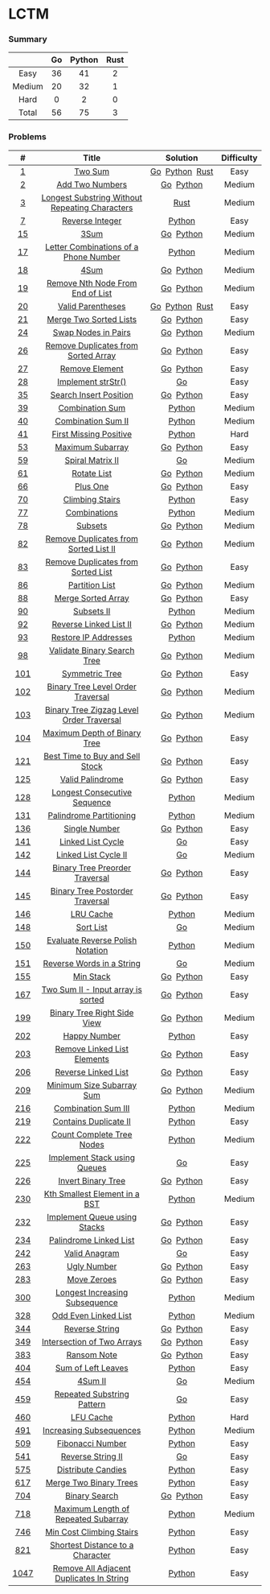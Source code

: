 # LCTM

### Summary
||Go|Python|Rust|
|:---:|:---:|:---:|:---:|
|Easy|36|41|2|
|Medium|20|32|1|
|Hard|0|2|0|
|Total|56|75|3|

### Problems
| # | Title | Solution | Difficulty |
|:---:|:---:|:---:|:---:|
|[1](./algorithms/0001)|[Two Sum](https://leetcode.com/problems/two-sum/)|[Go](./algorithms/0001/main.go)&nbsp;&nbsp;[Python](./algorithms/0001/two_sum.py)&nbsp;&nbsp;[Rust](./algorithms/0001/rust.rs)|Easy|
|[2](./algorithms/0002)|[Add Two Numbers](https://leetcode.com/problems/add-two-numbers/)|[Go](./algorithms/0002/main.go)&nbsp;&nbsp;[Python](./algorithms/0002/add_two_numbers.py)|Medium|
|[3](./algorithms/0003)|[Longest Substring Without Repeating Characters](https://leetcode.com/problems/longest-substring-without-repeating-characters/)|[Rust](./algorithms/0003/rust.rs)|Medium|
|[7](./algorithms/0007)|[Reverse Integer](https://leetcode.com/problems/reverse-integer/)|[Python](./algorithms/0007/reverse.py)|Easy|
|[15](./algorithms/0015)|[3Sum](https://leetcode.com/problems/3sum/)|[Go](./algorithms/0015/main.go)&nbsp;&nbsp;[Python](./algorithms/0015/three_sum.py)|Medium|
|[17](./algorithms/0017)|[Letter Combinations of a Phone Number](https://leetcode.com/problems/letter-combinations-of-a-phone-number/)|[Python](./algorithms/0017/letter_combinations.py)|Medium|
|[18](./algorithms/0018)|[4Sum](https://leetcode.com/problems/4sum/)|[Go](./algorithms/0018/main.go)&nbsp;&nbsp;[Python](./algorithms/0018/four_sum.py)|Medium|
|[19](./algorithms/0019)|[Remove Nth Node From End of List](https://leetcode.com/problems/remove-nth-node-from-end-of-list/)|[Go](./algorithms/0019/main.go)&nbsp;&nbsp;[Python](./algorithms/0019/remove_nth_from_end.py)|Medium|
|[20](./algorithms/0020)|[Valid Parentheses](https://leetcode.com/problems/valid-parentheses/)|[Go](./algorithms/0020/main.go)&nbsp;&nbsp;[Python](./algorithms/0020/is_valid.py)&nbsp;&nbsp;[Rust](./algorithms/0020/rust.rs)|Easy|
|[21](./algorithms/0021)|[Merge Two Sorted Lists](https://leetcode.com/problems/merge-two-sorted-lists/)|[Go](./algorithms/0021/main.go)&nbsp;&nbsp;[Python](./algorithms/0021/merge_two_lists.py)|Easy|
|[24](./algorithms/0024)|[Swap Nodes in Pairs](https://leetcode.com/problems/swap-nodes-in-pairs/)|[Go](./algorithms/0024/main.go)&nbsp;&nbsp;[Python](./algorithms/0024/swap_pairs.py)|Medium|
|[26](./algorithms/0026)|[Remove Duplicates from Sorted Array](https://leetcode.com/problems/remove-duplicates-from-sorted-array/)|[Go](./algorithms/0026/main.go)&nbsp;&nbsp;[Python](./algorithms/0026/remove_duplicates.py)|Easy|
|[27](./algorithms/0027)|[Remove Element](https://leetcode.com/problems/remove-element/)|[Go](./algorithms/0027/main.go)&nbsp;&nbsp;[Python](./algorithms/0027/remove_element.py)|Easy|
|[28](./algorithms/0028)|[Implement strStr()](https://leetcode.com/problems/implement-strstr/)|[Go](./algorithms/0028/main.go)|Easy|
|[35](./algorithms/0035)|[Search Insert Position](https://leetcode.com/problems/search-insert-position/)|[Go](./algorithms/0035/main.go)&nbsp;&nbsp;[Python](./algorithms/0035/search_insert.py)|Easy|
|[39](./algorithms/0039)|[Combination Sum](https://leetcode.com/problems/combination-sum/)|[Python](./algorithms/0039/combination_sum.py)|Medium|
|[40](./algorithms/0040)|[Combination Sum II](https://leetcode.com/problems/combination-sum-ii/)|[Python](./algorithms/0040/combination_sum2.py)|Medium|
|[41](./algorithms/0041)|[First Missing Positive](https://leetcode.com/problems/first-missing-positive/)|[Python](./algorithms/0041/first_missing_positive.py)|Hard|
|[53](./algorithms/0053)|[Maximum Subarray](https://leetcode.com/problems/maximum-subarray/)|[Go](./algorithms/0053/main.go)&nbsp;&nbsp;[Python](./algorithms/0053/max_sub_array.py)|Easy|
|[59](./algorithms/0059)|[Spiral Matrix II](https://leetcode.com/problems/spiral-matrix-ii/)|[Go](./algorithms/0059/main.go)|Medium|
|[61](./algorithms/0061)|[Rotate List](https://leetcode.com/problems/rotate-list/)|[Go](./algorithms/0061/main.go)&nbsp;&nbsp;[Python](./algorithms/0061/rotate_right.py)|Medium|
|[66](./algorithms/0066)|[Plus One](https://leetcode.com/problems/plus-one/)|[Go](./algorithms/0066/main.go)&nbsp;&nbsp;[Python](./algorithms/0066/plus_one.py)|Easy|
|[70](./algorithms/0070)|[Climbing Stairs](https://leetcode.com/problems/climbing-stairs/)|[Python](./algorithms/0070/climb_stairs.py)|Easy|
|[77](./algorithms/0077)|[Combinations](https://leetcode.com/problems/combinations/)|[Python](./algorithms/0077/combine.py)|Medium|
|[78](./algorithms/0078)|[Subsets](https://leetcode.com/problems/subsets/)|[Go](./algorithms/0078/main.go)&nbsp;&nbsp;[Python](./algorithms/0078/subsets.py)|Medium|
|[82](./algorithms/0082)|[Remove Duplicates from Sorted List II](https://leetcode.com/problems/remove-duplicates-from-sorted-list-ii/)|[Go](./algorithms/0082/main.go)&nbsp;&nbsp;[Python](./algorithms/0082/delete_duplicates.py)|Medium|
|[83](./algorithms/0083)|[Remove Duplicates from Sorted List](https://leetcode.com/problems/remove-duplicates-from-sorted-list/)|[Go](./algorithms/0083/main.go)&nbsp;&nbsp;[Python](./algorithms/0083/delete_duplicates.py)|Easy|
|[86](./algorithms/0086)|[Partition List](https://leetcode.com/problems/partition-list/)|[Go](./algorithms/0086/main.go)&nbsp;&nbsp;[Python](./algorithms/0086/partition.py)|Medium|
|[88](./algorithms/0088)|[Merge Sorted Array](https://leetcode.com/problems/merge-sorted-array/)|[Go](./algorithms/0088/main.go)&nbsp;&nbsp;[Python](./algorithms/0088/merge.py)|Easy|
|[90](./algorithms/0090)|[Subsets II](https://leetcode.com/problems/subsets-ii/)|[Python](./algorithms/0090/subsets_with_dup.py)|Medium|
|[92](./algorithms/0092)|[Reverse Linked List II](https://leetcode.com/problems/reverse-linked-list-ii/)|[Go](./algorithms/0092/main.go)&nbsp;&nbsp;[Python](./algorithms/0092/reverse_between.py)|Medium|
|[93](./algorithms/0093)|[Restore IP Addresses](https://leetcode.com/problems/restore-ip-addresses/)|[Python](./algorithms/0093/restore_ip_addresses.py)|Medium|
|[98](./algorithms/0098)|[Validate Binary Search Tree](https://leetcode.com/problems/validate-binary-search-tree/)|[Go](./algorithms/0098/main.go)&nbsp;&nbsp;[Python](./algorithms/0098/is_valid_bst.py)|Medium|
|[101](./algorithms/0101)|[Symmetric Tree](https://leetcode.com/problems/symmetric-tree/)|[Go](./algorithms/0101/main.go)&nbsp;&nbsp;[Python](./algorithms/0101/is_symmetric.py)|Easy|
|[102](./algorithms/0102)|[Binary Tree Level Order Traversal](https://leetcode.com/problems/binary-tree-level-order-traversal/)|[Go](./algorithms/0102/main.go)&nbsp;&nbsp;[Python](./algorithms/0102/level_order.py)|Medium|
|[103](./algorithms/0103)|[Binary Tree Zigzag Level Order Traversal](https://leetcode.com/problems/binary-tree-zigzag-level-order-traversal/)|[Go](./algorithms/0103/main.go)&nbsp;&nbsp;[Python](./algorithms/0103/zigzag_level_order.py)|Medium|
|[104](./algorithms/0104)|[Maximum Depth of Binary Tree](https://leetcode.com/problems/maximum-depth-of-binary-tree/)|[Go](./algorithms/0104/main.go)&nbsp;&nbsp;[Python](./algorithms/0104/max_depth.py)|Easy|
|[121](./algorithms/0121)|[Best Time to Buy and Sell Stock](https://leetcode.com/problems/best-time-to-buy-and-sell-stock/)|[Go](./algorithms/0121/main.go)&nbsp;&nbsp;[Python](./algorithms/0121/max_profit.py)|Easy|
|[125](./algorithms/0125)|[Valid Palindrome](https://leetcode.com/problems/valid-palindrome/)|[Go](./algorithms/0125/main.go)&nbsp;&nbsp;[Python](./algorithms/0125/is_palindrome.py)|Easy|
|[128](./algorithms/0128)|[Longest Consecutive Sequence](https://leetcode.com/problems/longest-consecutive-sequence/)|[Python](./algorithms/0128/longest_consecutive.py)|Medium|
|[131](./algorithms/0131)|[Palindrome Partitioning](https://leetcode.com/problems/palindrome-partitioning/)|[Python](./algorithms/0131/partition.py)|Medium|
|[136](./algorithms/0136)|[Single Number](https://leetcode.com/problems/single-number/)|[Go](./algorithms/0136/main.go)&nbsp;&nbsp;[Python](./algorithms/0136/single_number.py)|Easy|
|[141](./algorithms/0141)|[Linked List Cycle](https://leetcode.com/problems/linked-list-cycle/)|[Go](./algorithms/0141/main.go)|Easy|
|[142](./algorithms/0142)|[Linked List Cycle II](https://leetcode.com/problems/linked-list-cycle-ii/)|[Go](./algorithms/0142/main.go)|Medium|
|[144](./algorithms/0144)|[Binary Tree Preorder Traversal](https://leetcode.com/problems/binary-tree-preorder-traversal/)|[Go](./algorithms/0144/main.go)&nbsp;&nbsp;[Python](./algorithms/0144/preorder_traversal.py)|Easy|
|[145](./algorithms/0145)|[Binary Tree Postorder Traversal](https://leetcode.com/problems/binary-tree-postorder-traversal/)|[Go](./algorithms/0145/main.go)&nbsp;&nbsp;[Python](./algorithms/0145/postorder_traversal.py)|Easy|
|[146](./algorithms/0146)|[LRU Cache](https://leetcode.com/problems/lru-cache/)|[Python](./algorithms/0146/lru.py)|Medium|
|[148](./algorithms/0148)|[Sort List](https://leetcode.com/problems/sort-list/)|[Go](./algorithms/0148/main.go)|Medium|
|[150](./algorithms/0150)|[Evaluate Reverse Polish Notation](https://leetcode.com/problems/evaluate-reverse-polish-notation/)|[Python](./algorithms/0150/eval_rpn.py)|Medium|
|[151](./algorithms/0151)|[Reverse Words in a String](https://leetcode.com/problems/reverse-words-in-a-string/)|[Go](./algorithms/0151/main.go)|Medium|
|[155](./algorithms/0155)|[Min Stack](https://leetcode.com/problems/min-stack/)|[Go](./algorithms/0155/main.go)&nbsp;&nbsp;[Python](./algorithms/0155/min_stack.py)|Easy|
|[167](./algorithms/0167)|[Two Sum II - Input array is sorted](https://leetcode.com/problems/two-sum-ii-input-array-is-sorted/)|[Go](./algorithms/0167/main.go)&nbsp;&nbsp;[Python](./algorithms/0167/two_sum.py)|Easy|
|[199](./algorithms/0199)|[Binary Tree Right Side View](https://leetcode.com/problems/binary-tree-right-side-view/)|[Go](./algorithms/0199/main.go)&nbsp;&nbsp;[Python](./algorithms/0199/right_side_view.py)|Medium|
|[202](./algorithms/0202)|[Happy Number](https://leetcode.com/problems/happy-number/)|[Python](./algorithms/0202/is_happy.py)|Easy|
|[203](./algorithms/0203)|[Remove Linked List Elements](https://leetcode.com/problems/remove-linked-list-elements/)|[Go](./algorithms/0203/main.go)&nbsp;&nbsp;[Python](./algorithms/0203/remove_elements.py)|Easy|
|[206](./algorithms/0206)|[Reverse Linked List](https://leetcode.com/problems/reverse-linked-list/)|[Go](./algorithms/0206/main.go)&nbsp;&nbsp;[Python](./algorithms/0206/reverse_list.py)|Easy|
|[209](./algorithms/0209)|[Minimum Size Subarray Sum](https://leetcode.com/problems/minimum-size-subarray-sum/)|[Go](./algorithms/0209/main.go)&nbsp;&nbsp;[Python](./algorithms/0209/min_sub_array_len.py)|Medium|
|[216](./algorithms/0216)|[Combination Sum III](https://leetcode.com/problems/combination-sum-iii/)|[Python](./algorithms/0216/combination_sum3.py)|Medium|
|[219](./algorithms/0219)|[Contains Duplicate II](https://leetcode.com/problems/contains-duplicate-ii/)|[Python](./algorithms/0219/contains_nearby_duplicate.py)|Easy|
|[222](./algorithms/0222)|[Count Complete Tree Nodes](https://leetcode.com/problems/count-complete-tree-nodes/)|[Python](./algorithms/0222/count_nodes.py)|Medium|
|[225](./algorithms/0225)|[Implement Stack using Queues](https://leetcode.com/problems/implement-stack-using-queues/)|[Go](./algorithms/0225/main.go)|Easy|
|[226](./algorithms/0226)|[Invert Binary Tree](https://leetcode.com/problems/invert-binary-tree/)|[Go](./algorithms/0226/main.go)&nbsp;&nbsp;[Python](./algorithms/0226/invert_tree.py)|Easy|
|[230](./algorithms/0230)|[Kth Smallest Element in a BST](https://leetcode.com/problems/kth-smallest-element-in-a-bst/)|[Python](./algorithms/0230/kth_smallest.py)|Medium|
|[232](./algorithms/0232)|[Implement Queue using Stacks](https://leetcode.com/problems/implement-queue-using-stacks/)|[Go](./algorithms/0232/main.go)&nbsp;&nbsp;[Python](./algorithms/0232/my_queue.py)|Easy|
|[234](./algorithms/0234)|[Palindrome Linked List](https://leetcode.com/problems/palindrome-linked-list/)|[Go](./algorithms/0234/main.go)&nbsp;&nbsp;[Python](./algorithms/0234/is_palindrome.py)|Easy|
|[242](./algorithms/0242)|[Valid Anagram](https://leetcode.com/problems/valid-anagram/)|[Go](./algorithms/0242/main.go)|Easy|
|[263](./algorithms/0263)|[Ugly Number](https://leetcode.com/problems/ugly-number/)|[Go](./algorithms/0263/main.go)&nbsp;&nbsp;[Python](./algorithms/0263/is_ugly.py)|Easy|
|[283](./algorithms/0283)|[Move Zeroes](https://leetcode.com/problems/move-zeroes/)|[Go](./algorithms/0283/main.go)&nbsp;&nbsp;[Python](./algorithms/0283/move_zeroes.py)|Easy|
|[300](./algorithms/0300)|[Longest Increasing Subsequence](https://leetcode.com/problems/longest-increasing-subsequence/)|[Python](./algorithms/0300/length_of_lis.py)|Medium|
|[328](./algorithms/0328)|[Odd Even Linked List](https://leetcode.com/problems/odd-even-linked-list/)|[Python](./algorithms/0328/odd_even_list.py)|Medium|
|[344](./algorithms/0344)|[Reverse String](https://leetcode.com/problems/reverse-string/)|[Go](./algorithms/0344/main.go)&nbsp;&nbsp;[Python](./algorithms/0344/reverse_string.py)|Easy|
|[349](./algorithms/0349)|[Intersection of Two Arrays](https://leetcode.com/problems/intersection-of-two-arrays/)|[Go](./algorithms/0349/main.go)&nbsp;&nbsp;[Python](./algorithms/0349/intersection.py)|Easy|
|[383](./algorithms/0383)|[Ransom Note](https://leetcode.com/problems/ransom-note/)|[Go](./algorithms/0383/main.go)&nbsp;&nbsp;[Python](./algorithms/0383/can_construct.py)|Easy|
|[404](./algorithms/0404)|[Sum of Left Leaves](https://leetcode.com/problems/sum-of-left-leaves/)|[Python](./algorithms/0404/sum_of_left_leaves.py)|Easy|
|[454](./algorithms/0454)|[4Sum II](https://leetcode.com/problems/4sum-ii/)|[Go](./algorithms/0454/main.go)|Medium|
|[459](./algorithms/0459)|[Repeated Substring Pattern](https://leetcode.com/problems/repeated-substring-pattern/)|[Go](./algorithms/0459/main.go)|Easy|
|[460](./algorithms/0460)|[LFU Cache](https://leetcode.com/problems/lfu-cache/)|[Python](./algorithms/0460/lfu.py)|Hard|
|[491](./algorithms/0491)|[Increasing Subsequences](https://leetcode.com/problems/increasing-subsequences/)|[Python](./algorithms/0491/find_subsequences.py)|Medium|
|[509](./algorithms/0509)|[Fibonacci Number](https://leetcode.com/problems/fibonacci-number/)|[Python](./algorithms/0509/fib.py)|Easy|
|[541](./algorithms/0541)|[Reverse String II](https://leetcode.com/problems/reverse-string-ii/)|[Go](./algorithms/0541/main.go)|Easy|
|[575](./algorithms/0575)|[Distribute Candies](https://leetcode.com/problems/distribute-candies/)|[Python](./algorithms/0575/distribute_candies.py)|Easy|
|[617](./algorithms/0617)|[Merge Two Binary Trees](https://leetcode.com/problems/merge-two-binary-trees/)|[Python](./algorithms/0617/merge_trees.py)|Easy|
|[704](./algorithms/0704)|[Binary Search](https://leetcode.com/problems/binary-search/)|[Go](./algorithms/0704/main.go)&nbsp;&nbsp;[Python](./algorithms/0704/search.py)|Easy|
|[718](./algorithms/0718)|[Maximum Length of Repeated Subarray](https://leetcode.com/problems/maximum-length-of-repeated-subarray/)|[Python](./algorithms/0718/find_length.py)|Medium|
|[746](./algorithms/0746)|[Min Cost Climbing Stairs](https://leetcode.com/problems/min-cost-climbing-stairs/)|[Python](./algorithms/0746/min_cost_climbing_stairs.py)|Easy|
|[821](./algorithms/0821)|[Shortest Distance to a Character](https://leetcode.com/problems/shortest-distance-to-a-character/)|[Python](./algorithms/0821/shortest_to_char.py)|Easy|
|[1047](./algorithms/1047)|[Remove All Adjacent Duplicates In String](https://leetcode.com/problems/remove-all-adjacent-duplicates-in-string/)|[Python](./algorithms/1047/remove_duplicates.py)|Easy|
